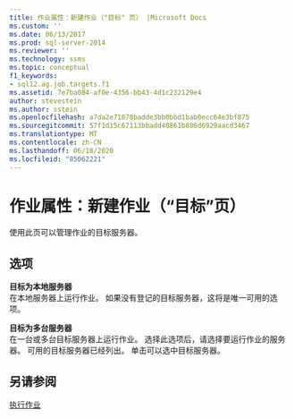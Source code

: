 ```yaml
---
title: 作业属性：新建作业（"目标" 页） |Microsoft Docs
ms.custom: ''
ms.date: 06/13/2017
ms.prod: sql-server-2014
ms.reviewer: ''
ms.technology: ssms
ms.topic: conceptual
f1_keywords:
- sql12.ag.job.targets.f1
ms.assetid: 7e7ba084-af0e-4356-bb43-4d1c232129e4
author: stevestein
ms.author: sstein
ms.openlocfilehash: a7da2e71078badde3bb0bbd1bab0ecc64e3bf875
ms.sourcegitcommit: 57f1d15c67113bbadd40861b886d6929aacd3467
ms.translationtype: MT
ms.contentlocale: zh-CN
ms.lasthandoff: 06/18/2020
ms.locfileid: "85062221"
---
```

# <a name="job-properties-new-job-targets-page"></a>作业属性：新建作业（“目标”页）
  使用此页可以管理作业的目标服务器。  
  
## <a name="options"></a>选项  
 **目标为本地服务器**  
 在本地服务器上运行作业。 如果没有登记的目标服务器，这将是唯一可用的选项。  
  
 **目标为多台服务器**  
 在一台或多台目标服务器上运行作业。 选择此选项后，请选择要运行作业的服务器。 可用的目标服务器已经列出。 单击可以选中目标服务器。  
  
## <a name="see-also"></a>另请参阅  
 [执行作业](implement-jobs.md)  
  
  
